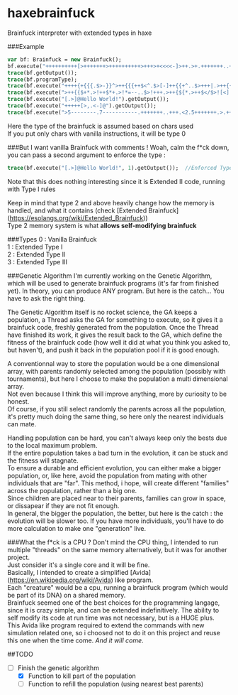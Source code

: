 # haxebrainfuck
Brainfuck interpreter with extended types in haxe

###Example  
```haxe
var bf: Brainfuck = new Brainfuck();
bf.execute("++++++++++[>+++++++>++++++++++>+++>+<<<<-]>++.>+.+++++++..+++.>++.<<+++++++++++++++.>.+++.------.--------.>+.");
trace(bf.getOutput());
trace(bf.programType);
trace(bf.execute("++++{+{{{.$>-}}^>++{{{++$<^.$>[-]++{{+^..$>+++|.>++{{{{.<<<<$>>>>>-}}}^.<<.+++.<.<-.>>>+.@").getOutput());
trace(bf.execute(">++{{$+*.>!++$*+.>!*=--..$>!+++.>++{${*.>++$</$>![<]!-$>=.>>>.+++.<.<-.<<=+++.@").getOutput());
trace(bf.execute("[.>]@Hello World!").getOutput());
trace(bf.execute("+++++[>,.<-]@").getOutput());
trace(bf.execute(">5--------.7-----------.+++++++..+++.<2.5+++++++.>.+++.------.--------.2+.").getOutput());
```
Here the type of the brainfuck is assumed based on chars used  
If you put only chars with vanilla instructions, it will be type 0

###But I want vanilla Brainfuck with comments !
Woah, calm the f*ck down, you can pass a second argument to enforce the type :  
```haxe
trace(bf.execute("[.>]@Hello World!", 1).getOutput());	//Enforced Type 1
```
Note that this does nothing interesting since it is Extended II code, running with Type I rules  

Keep in mind that type 2 and above heavily change how the memory is handled, and what it contains (check [Extended Brainfuck] (https://esolangs.org/wiki/Extended_Brainfuck))  
Type 2 memory system is what **allows self-modifying brainfuck**

###Types
  0 : Vanilla Brainfuck  
  1 : Extended Type I  
  2 : Extended Type II  
  3 : Extended Type III

###Genetic Algorithm
I'm currently working on the Genetic Algorithm, which will be used to generate brainfuck programs (it's far from finished yet).
In theory, you can produce ANY program. But here is the catch... You have to ask the right thing.  

The Genetic Algorithm itself is no rocket science, the GA keeps a population, a Thread asks the GA for something to execute, 
so it gives it a brainfuck code, freshly generated from the population. Once the Thread have finished its work, 
it gives the result back to the GA, which define the fitness of the brainfuck code (how well it did at what you think you asked to, 
but haven't), and push it back in the population pool if it is good enough.

A conventionnal way to store the population would be a one dimensional array, with parents randomly selected among the population 
(possibly with tournaments), but here I choose to make the population a multi dimensional array.  
Not even because I think this will improve anything, more by curiosity to be honest.  
Of course, if you still select randomly the parents across all the population, it's pretty much doing the same thing, 
so here only the nearest individuals can mate.  

Handling population can be hard, you can't always keep only the bests due to the local maximum problem.  
If the entire population takes a bad turn in the evolution, it can be stuck and the fitness will stagnate.  
To ensure a durable and efficient evolution, you can either make a bigger population, or, like here, avoid the population from mating with 
other individuals that are "far". This method, i hope, will create different "families" across the population, rather than a big one.  
Since children are placed near to their parents, families can grow in space, or dissapear if they are not fit enough.  
In general, the bigger the population, the better, but here is the catch : the evolution will be slower too. 
If you have more individuals, you'll have to do more calculation to make one "generation" live.

###What the f*ck is a CPU ?
Don't mind the CPU thing, I intended to run multiple "threads" on the same memory alternatively, but it was for another project.  
Just consider it's a single core and it will be fine.  
Basically, I intended to create a simplified [Avida] (https://en.wikipedia.org/wiki/Avida) like program.  
Each "creature" would be a cpu, running a brainfuck program (which would be part of its DNA) on a shared memory.  
Brainfuck seemed one of the best choices for the programming langage, since it is crazy simple, and can be extended indefinitively.
The ability to self modify its code at run time was not necessary, but is a HUGE plus.  
This Avida like program required to extend the commands with new simulation related one, so i choosed not to do it on this project and reuse this one when the time come. *And it will come*.


##TODO
- [ ] Finish the genetic algorithm  
  - [x] Function to kill part of the population  
  - [ ] Function to refill the population (using nearest best parents)